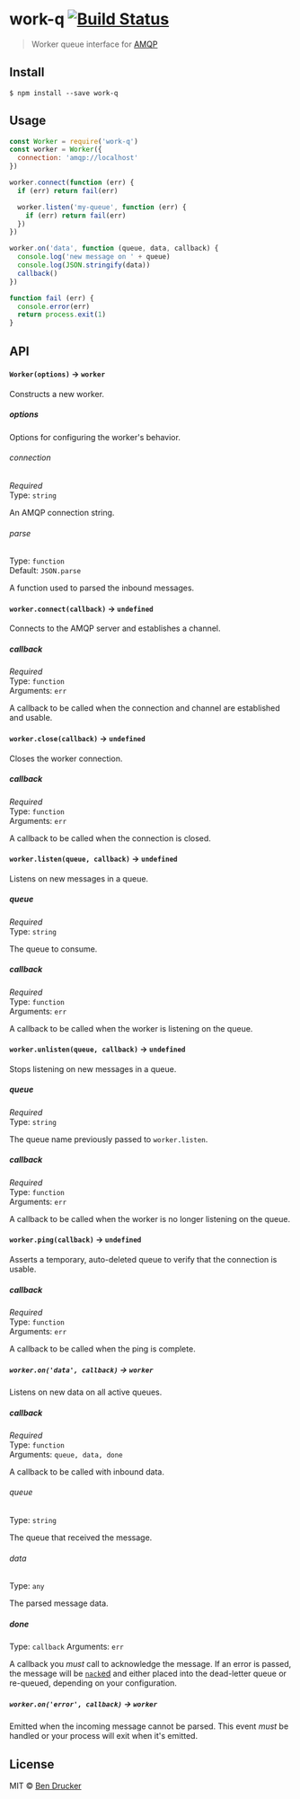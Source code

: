 # work-q [![Build Status](https://travis-ci.org/bendrucker/work-q.svg?branch=master)](https://travis-ci.org/bendrucker/work-q)

> Worker queue interface for [AMQP](https://en.wikipedia.org/wiki/Advanced_Message_Queuing_Protocol)


## Install

```
$ npm install --save work-q
```


## Usage

```js
const Worker = require('work-q')
const worker = Worker({
  connection: 'amqp://localhost'  
})

worker.connect(function (err) {
  if (err) return fail(err)

  worker.listen('my-queue', function (err) {
    if (err) return fail(err)
  })
})

worker.on('data', function (queue, data, callback) {
  console.log('new message on ' + queue)
  console.log(JSON.stringify(data))
  callback()
})

function fail (err) {
  console.error(err)
  return process.exit(1)
}
```

## API

#### `Worker(options)` -> `worker`

Constructs a new worker. 

##### options

Options for configuring the worker's behavior.

###### connection

*Required*  
Type: `string`

An AMQP connection string.

###### parse

Type: `function`  
Default: `JSON.parse`

A function used to parsed the inbound messages.

#### `worker.connect(callback)` -> `undefined`

Connects to the AMQP server and establishes a channel. 

##### callback

*Required*  
Type: `function`  
Arguments: `err`

A callback to be called when the connection and channel are established and usable.

#### `worker.close(callback)` -> `undefined`

Closes the worker connection.

##### callback

*Required*  
Type: `function`  
Arguments: `err`

A callback to be called when the connection is closed.

#### `worker.listen(queue, callback)` -> `undefined`

Listens on new messages in a queue.

##### queue 

*Required*  
Type: `string`

The queue to consume.

##### callback

*Required*  
Type: `function`  
Arguments: `err`

A callback to be called when the worker is listening on the queue.

#### `worker.unlisten(queue, callback)` -> `undefined`

Stops listening on new messages in a queue.

##### queue 

*Required*  
Type: `string`

The queue name previously passed to `worker.listen`.

##### callback

*Required*  
Type: `function`  
Arguments: `err`

A callback to be called when the worker is no longer listening on the queue.


#### `worker.ping(callback)` -> `undefined`

Asserts a temporary, auto-deleted queue to verify that the connection is usable.

##### callback

*Required*  
Type: `function`  
Arguments: `err`

A callback to be called when the ping is complete.

##### `worker.on('data', callback)` -> `worker`

Listens on new data on all active queues.

##### callback

*Required*  
Type: `function`  
Arguments: `queue, data, done`

A callback to be called with inbound data. 

###### queue

Type: `string`

The queue that received the message.

###### data

Type: `any`

The parsed message data.

##### done

Type: `callback`
Arguments: `err`

A callback you *must* call to acknowledge the message. If an error is passed, the message will be [`nack`ed](https://www.rabbitmq.com/nack.html) and either placed into the dead-letter queue or re-queued, depending on your configuration.

##### `worker.on('error', callback)` -> `worker`

Emitted when the incoming message cannot be parsed. This event *must* be handled or your process will exit when it's emitted.

## License

MIT © [Ben Drucker](http://bendrucker.me)
